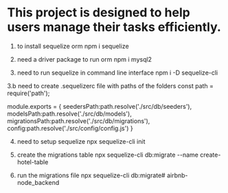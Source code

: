# This project is designed to help users manage their tasks efficiently.

1.  to install sequelize orm
    npm i sequelize
2. need a driver package to run orm
    npm i mysql2

3. need to run sequelize in command line interface
    npm i -D sequelize-cli


3.b need to create .sequelizerc file with paths of the folders
    const path = require('path');

module.exports = {
    seedersPath:path.resolve('./src/db/seeders'),
    modelsPath:path.resolve('./src/db/models'),
    migrationsPath:path.resolve('./src/db/migrations'),
    config:path.resolve('./src/config/config.js')
}


4. need to setup sequelize
    npx sequelize-cli init

5. create the migrations table
    npx sequelize-cli db:migrate --name create-hotel-table

6. run the migrations file
     npx sequelize-cli db:migrate#   a i r b n b - n o d e _ b a c k e n d  
 